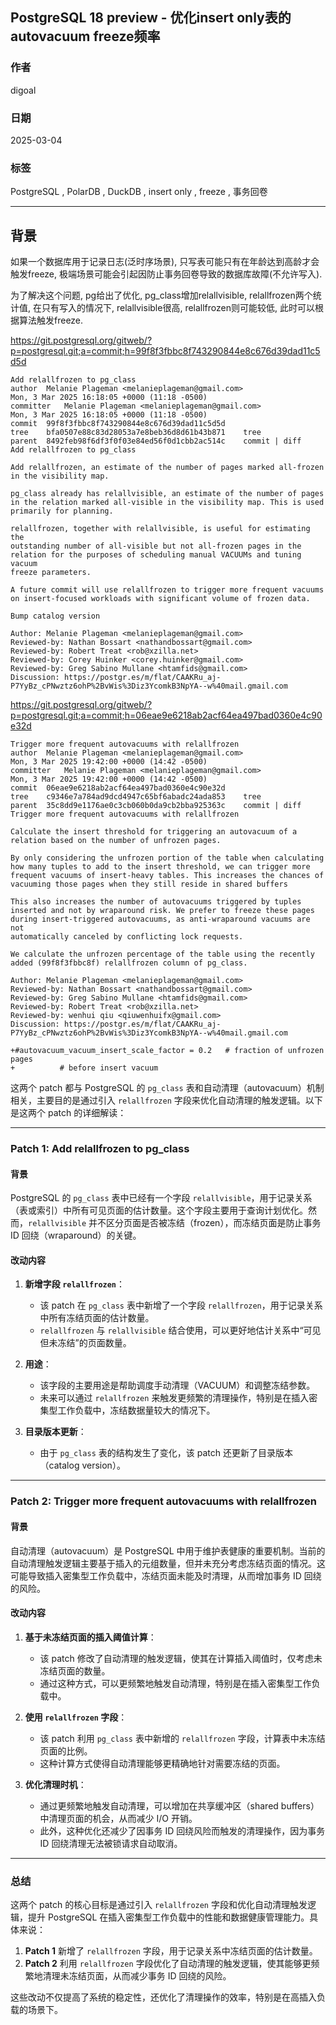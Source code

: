 ## PostgreSQL 18 preview - 优化insert only表的autovacuum freeze频率  
                                                                                          
### 作者                                                              
digoal                                                              
                                                                     
### 日期                                                                   
2025-03-04                                                            
                                                                  
### 标签                                                                
PostgreSQL , PolarDB , DuckDB , insert only , freeze , 事务回卷                       
                                                                                         
----                                                                  
                                                                                
## 背景     
如果一个数据库用于记录日志(泛时序场景), 只写表可能只有在年龄达到高龄才会触发freeze, 极端场景可能会引起因防止事务回卷导致的数据库故障(不允许写入).   
  
为了解决这个问题, pg给出了优化, pg_class增加relallvisible, relallfrozen两个统计值, 在只有写入的情况下, relallvisible很高, relallfrozen则可能较低, 此时可以根据算法触发freeze.    
  
https://git.postgresql.org/gitweb/?p=postgresql.git;a=commit;h=99f8f3fbbc8f743290844e8c676d39dad11c5d5d  
```  
Add relallfrozen to pg_class  
author	Melanie Plageman <melanieplageman@gmail.com>	  
Mon, 3 Mar 2025 16:18:05 +0000 (11:18 -0500)  
committer	Melanie Plageman <melanieplageman@gmail.com>	  
Mon, 3 Mar 2025 16:18:05 +0000 (11:18 -0500)  
commit	99f8f3fbbc8f743290844e8c676d39dad11c5d5d  
tree	bfa0507e88c83d28053a7e8beb36d8d61b43b871	tree  
parent	8492feb98f6df3f0f03e84ed56f0d1cbb2ac514c	commit | diff  
Add relallfrozen to pg_class  
  
Add relallfrozen, an estimate of the number of pages marked all-frozen  
in the visibility map.  
  
pg_class already has relallvisible, an estimate of the number of pages  
in the relation marked all-visible in the visibility map. This is used  
primarily for planning.  
  
relallfrozen, together with relallvisible, is useful for estimating the  
outstanding number of all-visible but not all-frozen pages in the  
relation for the purposes of scheduling manual VACUUMs and tuning vacuum  
freeze parameters.  
  
A future commit will use relallfrozen to trigger more frequent vacuums  
on insert-focused workloads with significant volume of frozen data.  
  
Bump catalog version  
  
Author: Melanie Plageman <melanieplageman@gmail.com>  
Reviewed-by: Nathan Bossart <nathandbossart@gmail.com>  
Reviewed-by: Robert Treat <rob@xzilla.net>  
Reviewed-by: Corey Huinker <corey.huinker@gmail.com>  
Reviewed-by: Greg Sabino Mullane <htamfids@gmail.com>  
Discussion: https://postgr.es/m/flat/CAAKRu_aj-P7YyBz_cPNwztz6ohP%2BvWis%3Diz3YcomkB3NpYA--w%40mail.gmail.com  
```  
    
https://git.postgresql.org/gitweb/?p=postgresql.git;a=commit;h=06eae9e6218ab2acf64ea497bad0360e4c90e32d  
```  
Trigger more frequent autovacuums with relallfrozen  
author	Melanie Plageman <melanieplageman@gmail.com>	  
Mon, 3 Mar 2025 19:42:00 +0000 (14:42 -0500)  
committer	Melanie Plageman <melanieplageman@gmail.com>	  
Mon, 3 Mar 2025 19:42:00 +0000 (14:42 -0500)  
commit	06eae9e6218ab2acf64ea497bad0360e4c90e32d  
tree	c9346e7a784ad9dcd4947c65bf6abadc24ada853	tree  
parent	35c8dd9e1176ae0c3cb060b0da9cb2bba925363c	commit | diff  
Trigger more frequent autovacuums with relallfrozen  
  
Calculate the insert threshold for triggering an autovacuum of a  
relation based on the number of unfrozen pages.  
  
By only considering the unfrozen portion of the table when calculating  
how many tuples to add to the insert threshold, we can trigger more  
frequent vacuums of insert-heavy tables. This increases the chances of  
vacuuming those pages when they still reside in shared buffers  
  
This also increases the number of autovacuums triggered by tuples  
inserted and not by wraparound risk. We prefer to freeze these pages  
during insert-triggered autovacuums, as anti-wraparound vacuums are not  
automatically canceled by conflicting lock requests.  
  
We calculate the unfrozen percentage of the table using the recently  
added (99f8f3fbbc8f) relallfrozen column of pg_class.  
  
Author: Melanie Plageman <melanieplageman@gmail.com>  
Reviewed-by: Nathan Bossart <nathandbossart@gmail.com>  
Reviewed-by: Greg Sabino Mullane <htamfids@gmail.com>  
Reviewed-by: Robert Treat <rob@xzilla.net>  
Reviewed-by: wenhui qiu <qiuwenhuifx@gmail.com>  
Discussion: https://postgr.es/m/flat/CAAKRu_aj-P7YyBz_cPNwztz6ohP%2BvWis%3Diz3YcomkB3NpYA--w%40mail.gmail.com  
  
+#autovacuum_vacuum_insert_scale_factor = 0.2   # fraction of unfrozen pages  
+          # before insert vacuum  
```    
  
这两个 patch 都与 PostgreSQL 的 `pg_class` 表和自动清理（autovacuum）机制相关，主要目的是通过引入 `relallfrozen` 字段来优化自动清理的触发逻辑。以下是这两个 patch 的详细解读：  
  
---  
  
### **Patch 1: Add relallfrozen to pg_class**  
  
#### **背景**  
PostgreSQL 的 `pg_class` 表中已经有一个字段 `relallvisible`，用于记录关系（表或索引）中所有可见页面的估计数量。这个字段主要用于查询计划优化。然而，`relallvisible` 并不区分页面是否被冻结（frozen），而冻结页面是防止事务 ID 回绕（wraparound）的关键。  
  
#### **改动内容**  
1. **新增字段 `relallfrozen`**：  
   - 该 patch 在 `pg_class` 表中新增了一个字段 `relallfrozen`，用于记录关系中所有冻结页面的估计数量。  
   - `relallfrozen` 与 `relallvisible` 结合使用，可以更好地估计关系中“可见但未冻结”的页面数量。  
  
2. **用途**：  
   - 该字段的主要用途是帮助调度手动清理（VACUUM）和调整冻结参数。  
   - 未来可以通过 `relallfrozen` 来触发更频繁的清理操作，特别是在插入密集型工作负载中，冻结数据量较大的情况下。  
  
3. **目录版本更新**：  
   - 由于 `pg_class` 表的结构发生了变化，该 patch 还更新了目录版本（catalog version）。  
  
---  
  
### **Patch 2: Trigger more frequent autovacuums with relallfrozen**  
  
#### **背景**  
自动清理（autovacuum）是 PostgreSQL 中用于维护表健康的重要机制。当前的自动清理触发逻辑主要基于插入的元组数量，但并未充分考虑冻结页面的情况。这可能导致插入密集型工作负载中，冻结页面未能及时清理，从而增加事务 ID 回绕的风险。  
  
#### **改动内容**  
1. **基于未冻结页面的插入阈值计算**：  
   - 该 patch 修改了自动清理的触发逻辑，使其在计算插入阈值时，仅考虑未冻结页面的数量。  
   - 通过这种方式，可以更频繁地触发自动清理，特别是在插入密集型工作负载中。  
  
2. **使用 `relallfrozen` 字段**：  
   - 该 patch 利用 `pg_class` 表中新增的 `relallfrozen` 字段，计算表中未冻结页面的比例。  
   - 这种计算方式使得自动清理能够更精确地针对需要冻结的页面。  
  
3. **优化清理时机**：  
   - 通过更频繁地触发自动清理，可以增加在共享缓冲区（shared buffers）中清理页面的机会，从而减少 I/O 开销。  
   - 此外，这种优化还减少了因事务 ID 回绕风险而触发的清理操作，因为事务 ID 回绕清理无法被锁请求自动取消。  
  
---  
  
### **总结**  
这两个 patch 的核心目标是通过引入 `relallfrozen` 字段和优化自动清理触发逻辑，提升 PostgreSQL 在插入密集型工作负载中的性能和数据健康管理能力。具体来说：  
1. **Patch 1** 新增了 `relallfrozen` 字段，用于记录关系中冻结页面的估计数量。  
2. **Patch 2** 利用 `relallfrozen` 字段优化了自动清理的触发逻辑，使其能够更频繁地清理未冻结页面，从而减少事务 ID 回绕的风险。  
  
这些改动不仅提高了系统的稳定性，还优化了清理操作的效率，特别是在高插入负载的场景下。  
  
